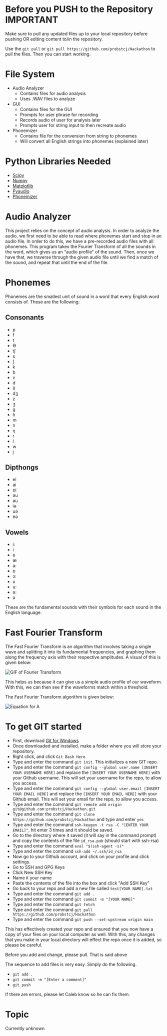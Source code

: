 # Before you PUSH to the Repository IMPORTANT

Make sure to pull any updated files up to your local repository before pushing OR editing content to/in the repository.

Use the `git pull` or `git pull https://github.com/probstcj/Hackathon` to pull the files. Then you can start working.

# File System

- Audio Analyzer
    - Contains files for audio analysis
    - Uses .WAV files to analyze
- GUI
    - Contains files for the GUI
    - Prompts for user phrase for recording
    - Records audio of user for analysis later
    - Prompts user for string input to then recreate audio
- Phonemizer
    - Contains file for the conversion from string to phonemes
    - Will convert all English strings into phonemes (explained later)

# Python Libraries Needed

- [Scipy](https://scipy.org/)
- [Numpy](https://numpy.org/)
- [Matplotlib](https://matplotlib.org/)
- [Pyaudio](https://pypi.org/project/PyAudio/)
- [Phonemizer](https://github.com/bootphon/phonemizer)

# Audio Analyzer

This project relies on the concept of audio analysis. In order to analyze the audio, we first need to be able to read where phonemes start and stop in an audio file. In order to do this, we have a pre-recorded audio files with all phonemes. This program takes the Fourier Transform of all the sounds in the word, which gives us an "audio profile" of the sound. Then, once we have that, we traverse through the given audio file until we find a match of the sound, and repeat that until the end of the file.

# Phonemes

Phonemes are the smallest unit of sound in a word that every English word consists of. These are the following:

## Consonants

- p
- f
- t
- Ɵ
- tʃ
- s
- ʃ
- k
- b
- v
- d
- ð
- dʒ
- z
- ʒ
- g
- h
- m
- n
- ŋ
- r
- l
- w
- j

## Dipthongs

- ei
- ai
- ɒi
- əu
- au
- iə
- uə
- eə

## Vowels

- i:
- i
- e
- æ
- a:
- ɒ
- ɔ:
- u
- u:
- ə:
- ə

These are the fundamental sounds with their symbols for each sound in the English language.

# Fast Fourier Transform

The Fast Fourier Transform is an algorithm that involves taking a single wave and splitting it into its fundamental frequencies, and graphing them along the frequency axis with their respective amplitudes. A visual of this is given below:

![GIF of Fourier Transform](https://upload.wikimedia.org/wikipedia/commons/5/50/Fourier_transform_time_and_frequency_domains.gif)

This helps us because it can give us a simple audio profile of our waveform. With this, we can then see if the waveforms match within a threshold.

The Fast Fourier Transform algorithm is given below:

![Equation for A ](https://wikimedia.org/api/rest_v1/media/math/render/svg/393b5c5a5c668495629828600cde4611b0fa2f5a)


# To get GIT started

- First, download [Git for Windows](https://gitforwindows.org/)
- Once downloaded and installed, make a folder where you will store your repository.
- Right click, and click `Git Bash Here`
- Type and enter the command `git init`. This initializes a new GIT repo.
- Type and enter the command `git config --global user.name [INSERT YOUR USERNAME HERE]` and replace the `[INSERT YOUR USERNAME HERE]` with your Github username. This will set your username for the repo, to allow you access.
- Type and enter the command `git config --global user.email [INSERT YOUR EMAIL HERE]` and replace the `[INSERT YOUR EMAIL HERE]` with your Github email. This will set your email for the repo, to allow you access.
- Type and enter the command `git remote add origin git@github.com:probstcj/Hackathon.git`
- Type and enter the command `git clone https://github.com/probstcj/Hackathon` and type and enter `yes`
- Type and enter the command `ssh-keygen -t rsa -C "[ENTER YOUR EMAIL]"`, hit enter 3 times and it should be saved.
- Go to the directory where it saved (it will say in the command prompt) and copy the contents of the file `id_rsa.pub` (should start with ssh-rsa)
- Type and enter the command `eval "$(ssh-agent -s)"`
- Type and enter the command `ssh-add ~/.ssh/id_rsa`
- Now go to your Github account, and click on your profile and click settings.
- Go to SSH and GPG Keys
- Click New SSH Key
- Name it your name
- Paste the contents of the file into the box and click "Add SSH Key"
- Go back to your repo and add a new file called `test[YOUR NAME].txt`
- Type and enter the command `git add .`
- Type and enter the command `git commit -m "[YOUR NAME]"`
- Type and enter the command `git fetch`
- Type and enter the command `git pull https://github.com/probstcj/Hackathon`
- Type and enter the command `git push --set-upstream origin main`

This has effectively created your repo and ensured that you now have a copy of your files on your local computer as well. With this, any changes that you make in your local directory will effect the repo once it is added, so please be careful.

Before you add and change, please pull. That is said above

The sequence to add files is very easy. Simply do the following.

- `git add .`
- `git commit -m "[Enter a comment]"`
- `git push`

If there are errors, please let Caleb know so he can fix them.

# Topic

Currently unknown
